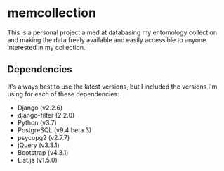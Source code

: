 # memcollection

This is a personal project aimed at databasing my entomology collection and making the data freely available and easily accessible to anyone interested in my collection.

## Dependencies

It's always best to use the latest versions, but I included the versions I'm using for each of these dependencies:
- Django (v2.2.6)
- django-filter (2.2.0)
- Python (v3.7)
- PostgreSQL (v9.4 beta 3)
- psycopg2 (v2.7.7)
- jQuery (v3.3.1)
- Bootstrap (v4.3.1)
- List.js (v1.5.0)
